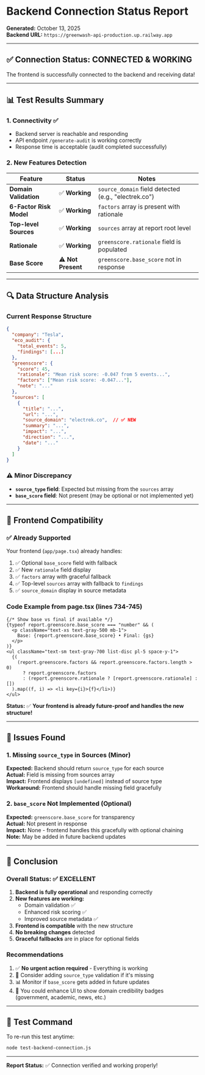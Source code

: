 # Backend Connection Status Report

**Generated:** October 13, 2025  
**Backend URL:** `https://greenwash-api-production.up.railway.app`

---

## ✅ Connection Status: **CONNECTED & WORKING**

The frontend is successfully connected to the backend and receiving data!

---

## 📊 Test Results Summary

### 1. **Connectivity** ✅
- Backend server is reachable and responding
- API endpoint `/generate-audit` is working correctly
- Response time is acceptable (audit completed successfully)

### 2. **New Features Detection**

| Feature | Status | Notes |
|---------|--------|-------|
| **Domain Validation** | ✅ **Working** | `source_domain` field detected (e.g., "electrek.co") |
| **6-Factor Risk Model** | ✅ **Working** | `factors` array is present with rationale |
| **Top-level Sources** | ✅ **Working** | `sources` array at report root level |
| **Rationale** | ✅ **Working** | `greenscore.rationale` field is populated |
| **Base Score** | ⚠️ **Not Present** | `greenscore.base_score` not in response |

---

## 🔍 Data Structure Analysis

### Current Response Structure
```json
{
  "company": "Tesla",
  "eco_audit": {
    "total_events": 5,
    "findings": [...]
  },
  "greenscore": {
    "score": 45,
    "rationale": "Mean risk score: -0.047 from 5 events...",
    "factors": ["Mean risk score: -0.047..."],
    "note": "..."
  },
  "sources": [
    {
      "title": "...",
      "url": "...",
      "source_domain": "electrek.co",  // ✅ NEW
      "summary": "...",
      "impact": "...",
      "direction": "...",
      "date": "..."
    }
  ]
}
```

### ⚠️ Minor Discrepancy
- **`source_type` field**: Expected but missing from the `sources` array
- **`base_score` field**: Not present (may be optional or not implemented yet)

---

## 🎯 Frontend Compatibility

### ✅ Already Supported
Your frontend (`app/page.tsx`) already handles:
1. ✅ Optional `base_score` field with fallback
2. ✅ New `rationale` field display
3. ✅ `factors` array with graceful fallback
4. ✅ Top-level `sources` array with fallback to `findings`
5. ✅ `source_domain` display in source metadata

### Code Example from page.tsx (lines 734-745)
```tsx
{/* Show base vs final if available */}
{typeof report.greenscore.base_score === "number" && (
  <p className="text-xs text-gray-500 mb-1">
    Base: {report.greenscore.base_score} • Final: {gs}
  </p>
)}
<ul className="text-sm text-gray-700 list-disc pl-5 space-y-1">
  {(
    (report.greenscore.factors && report.greenscore.factors.length > 0)
      ? report.greenscore.factors
      : (report.greenscore.rationale ? [report.greenscore.rationale] : [])
  ).map((f, i) => <li key={i}>{f}</li>)}
</ul>
```

**Status:** ✅ **Your frontend is already future-proof and handles the new structure!**

---

## 🔧 Issues Found

### 1. Missing `source_type` in Sources (Minor)
**Expected:** Backend should return `source_type` for each source  
**Actual:** Field is missing from sources array  
**Impact:** Frontend displays `[undefined]` instead of source type  
**Workaround:** Frontend should handle missing field gracefully

### 2. `base_score` Not Implemented (Optional)
**Expected:** `greenscore.base_score` for transparency  
**Actual:** Not present in response  
**Impact:** None - frontend handles this gracefully with optional chaining  
**Note:** May be added in future backend updates

---

## 🎉 Conclusion

### Overall Status: ✅ **EXCELLENT**

1. **Backend is fully operational** and responding correctly
2. **New features are working:**
   - Domain validation ✅
   - Enhanced risk scoring ✅
   - Improved source metadata ✅
3. **Frontend is compatible** with the new structure
4. **No breaking changes** detected
5. **Graceful fallbacks** are in place for optional fields

### Recommendations
1. ✅ **No urgent action required** - Everything is working
2. 📝 Consider adding `source_type` validation if it's missing
3. 📊 Monitor if `base_score` gets added in future updates
4. 🎨 You could enhance UI to show domain credibility badges (government, academic, news, etc.)

---

## 📝 Test Command

To re-run this test anytime:
```bash
node test-backend-connection.js
```

---

**Report Status:** ✅ Connection verified and working properly!
